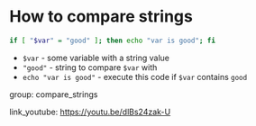 # How to compare strings

```bash
if [ "$var" = "good" ]; then echo "var is good"; fi
```

- `$var` - some variable with a string value
- `"good"` - string to compare ```$var``` with
- `echo "var is good"` - execute this code if ```$var``` contains ```good```

group: compare_strings


link_youtube: https://youtu.be/dlBs24zak-U
